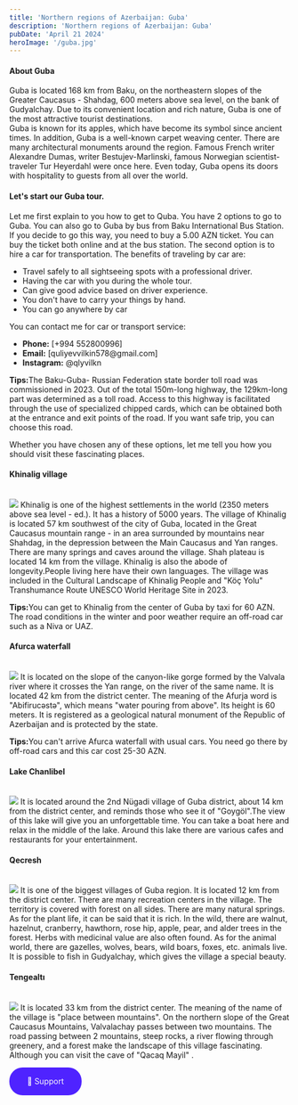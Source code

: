 ```yaml
---
title: 'Northern regions of Azerbaijan: Guba'
description: 'Northern regions of Azerbaijan: Guba'
pubDate: 'April 21 2024'
heroImage: '/guba.jpg'
---
```

#### About Guba

Guba is located 168 km from Baku, on the northeastern slopes of the Greater Caucasus - Shahdag, 600 meters above sea level, on the bank of Gudyalchay. Due to its convenient location and rich nature, Guba is one of the most attractive tourist destinations.<br>
Guba is known for its apples, which have become its symbol since ancient times. In addition, Guba is a well-known carpet weaving center. There are many architectural monuments around the region. Famous French writer Alexandre Dumas, writer Bestujev-Marlinski, famous Norwegian scientist-traveler Tur Heyerdahl were once here. Even today, Guba opens its doors with hospitality to guests from all over the world.

#### Let's start our Guba tour.

Let me first explain to you how to get to Quba. You have 2 options to go to Guba. You can also go to Guba by bus from Baku International Bus Station. If you decide to go this way, you need to buy a 5.00 AZN ticket. You can buy the ticket both online and at the bus station. The second option is to hire a car for transportation. The benefits of traveling by car are:
<ul>
    <li>Travel safely to all sightseeing spots with a professional driver.</li>
    <li>Having the car with you during the whole tour.</li>
    <li>Can give good advice based on driver experience.</li>
    <li>You don't have to carry your things by hand.</li>
    <li>You can go anywhere by car</li>
</ul>
You can contact me for car or transport service:
<ul>
		<li><b>Phone:</b> [+994 552800996]</li>
		<li><b>Email:</b> [quliyevvilkin578@gmail.com]</li>
		<li><b>Instagram:</b> @qlyvilkn</li>
	</ul>
    
<b>Tips:</b>The Baku-Guba- Russian Federation state border toll road was commissioned in 2023. Out of the total 150m-long highway, the 129km-long part was determined as a toll road. Access to this highway is facilitated through the use of specialized chipped cards, which can be obtained both at the entrance and exit points of the road. If you want safe trip, you can choose this road.

Whether you have chosen any of these options, let me tell you how you should visit these fascinating places.

#### Khinalig village
<br>
<img src="/Khinalig-1.jpg">
Khinalig is one of the highest settlements in the world (2350 meters above sea level - ed.). It has a history of 5000 years. The village of Khinalig is located 57 km southwest of the city of Guba, located in the Great Caucasus mountain range - in an area surrounded by mountains near Shahdag, in the depression between the Main Caucasus and Yan ranges. There are many springs and caves around the village. Shah plateau is located 14 km from the village. Khinalig is also the abode of longevity.People living here have their own languages. The village was included in the Cultural Landscape of Khinalig People and "Köç Yolu" Transhumance Route UNESCO World Heritage Site in 2023.

<b>Tips:</b>You can get to Khinalig from the center of Guba by taxi for 60 AZN. The road conditions in the winter and poor weather require an off-road car such as a Niva or UAZ.

#### Afurca waterfall
<br>
<img src="/afurca.jpg">
It is located on the slope of the canyon-like gorge formed by the Valvala river where it crosses the Yan range, on the river of the same name. It is located 42 km from the district center. The meaning of the Afurja word is "Abifirucəstə", which means "water pouring from above". Its height is 60 meters. It is registered as a geological natural monument of the Republic of Azerbaijan and is protected by the state.

<b>Tips:</b>You can't arrive Afurca waterfall with usual cars. You need go there by off-road cars and this car cost 25-30 AZN.

#### Lake Chanlibel
<br>
<img src="/cenlibel.jpg">
It is located around the 2nd Nügadi village of Guba district, about 14 km from the district center, and reminds those who see it of "Goygöl".The view of this lake will give you an unforgettable time. You can take a boat here and relax in the middle of the lake. Around this lake there are various cafes and restaurants for your entertainment.

#### Qecresh
<br>
<img src="/qecres.jpg">
It is one of the biggest villages of Guba region. It is located 12 km from the district center. There are many recreation centers in the village. The territory is covered with forest on all sides. There are many natural springs. As for the plant life, it can be said that it is rich. In the wild, there are walnut, hazelnut, cranberry, hawthorn, rose hip, apple, pear, and alder trees in the forest. Herbs with medicinal value are also often found. As for the animal world, there are gazelles, wolves, bears, wild boars, foxes, etc. animals live. It is possible to fish in Gudyalchay, which gives the village a special beauty.

#### Tengealtı
<br>
<img src="/Təngəaltı_Quba_Azərbaycan.jpg">
It is located 33 km from the district center. The meaning of the name of the village is "place between mountains". On the northern slope of the Great Caucasus Mountains, Valvalachay passes between two mountains. The road passing between 2 mountains, steep rocks, a river flowing through greenery, and a forest make the landscape of this village fascinating. Although you can visit the cave of "Qacaq Mayil" .


<a href="https://kofe.al/@qlyvilkn" class="giris" target="_blank">🍩 Support</a>
	<style>
		.giris{
			display: flex;
    		justify-content: center;
    		align-items: center;
    		width: 130px;
    		height: 50px;
    		border-radius: 24px;
    		gap: 8px;
    		background-color:#4f23ff;
    		color: rgba(250, 250, 250, 1);
			text-decoration: none;
}
	</style>






    